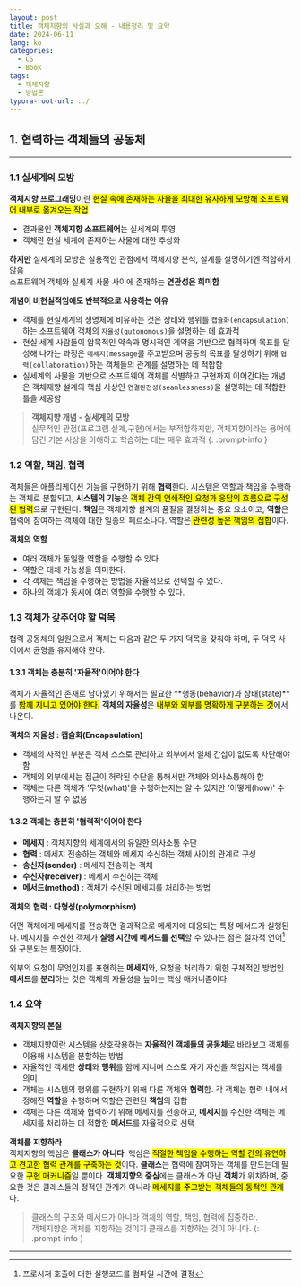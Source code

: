 ```yaml
---
layout: post
title: 객체지향의 사실과 오해 - 내용정리 및 요약
date: 2024-06-11
lang: ko
categories:
  - CS
  - Book
tags:
  - 객체지향
  - 방법론
typora-root-url: ../
---
```


## **1. 협력하는 객체들의 공동체**
---

### **1.1 실세계의 모방**

**객체지향 프로그래밍**이란 <mark class="hltr-orange">현실 속에 존재하는 사물을 최대한 유사하게 모방해 소프트웨어 내부로 옮겨오는 작업</mark>
* 결과물인 **객체지향 소프트웨어**는 실세계의 투영  
* 객체란 현실 세계에 존재하는 사물에 대한 추상화

**하지만** 실세계의 모방은 실용적인 관점에서 객체지향 분석, 설계를 설명하기엔 적합하지 않음   
소프트웨어 객체와 실세계 사물 사이에 존재하는 __연관성은 희미함__

**개념이 비현실적임에도 반복적으로 사용하는 이유**   
* 객체를 현실세계의 생명체에 비유하는 것은 상태와 행위를 `캡슐화(encapsulation)`하는 소프트웨어 객체의 `자율성(qutonomous)`을 설명하는 데 효과적
*  현실 세계 사람들이 암묵적인 약속과 명시적인 계약을 기반으로 협력하며 목표를 달성해 나가는 과정은 `메세지(message`를 주고받으며 공동의 목표를 달성하기 위해 `협력(collaboration)`하는 객체들의 관계를 설명하는 데 적합함
* 실세계의 사물을 기반으로 소프트웨어 객체를 식별하고 구현까지 이어간다는 개념은 객체재향 설계의 핵심 사상인 `연결완전성(seamlessness)`을 설명하는 데 적합한 틀을 제공함

>__객체지향 개념 - 실세계의 모방__   
>실무적인 관점(프로그램 설계,구현)에서는 부적합하지만, 객체지향이라는 용어에 담긴 기본 사상을 이해하고 학습하는 데는 매우 효과적 
{: .prompt-info }

### **1.2 역할, 책임, 협력**
  객체들은 애플리케이션 기능을 구현하기 위해 **협력**한다. 시스템은 역할과 책임을 수행하는 객체로 분할되고, **시스템의 기능**은 <mark class="hltr-orange">객체 간의 연쇄적인 요청과 응답의 흐름으로 구성된 협력</mark>으로 구현된다. **책임**은 객체지향 설계의 품질을 결정하는 중요 요소이고, **역할**은 협력에 참여하는 객체에 대한 일종의 페르소나다. 역할은<mark class="hltr-orange"> 관련성 높은 책임의 집합</mark>이다.

**객체의 역할** 
* 여러 객체가 동일한 역할을 수행할 수 있다.
* 역할은 대체 가능성을 의미한다.
* 각 객체는 책임을 수행하는 방법을 자율적으로 선택할 수 있다.
* 하나의 객체가 동시에 여러 역할을 수행할 수 있다.

### **1.3 객체가 갖추어야 할 덕목**
협력 공동체의 일원으로서 객체는 다음과 같은 두 가지 덕목을 갖춰야 하며, 두 덕목 사이에서 균형을 유지해야 한다.
#### **1.3.1 객체는 충분히 '자율적'이어야 한다**
 객체가 자율적인 존재로 남아있기 위해서는 필요한 **행동(behavior)과 상태(state)**를 <mark class="hltr-red">함께 지니고 있어야 한다.</mark> **객체의 자율성**은 <mark class="hltr-red">내부와 외부를 명확하게 구분하는 것</mark>에서 나온다.

**객체의 자율성 : 캡슐화(Encapsulation)**
* 객체의 사적인 부분은 객체 스스로 관리하고 외부에서 일체 간섭이 없도록 차단해야 함
* 객체의 외부에서는 접근이 허락된 수단을 통해서만 객체와 의사소통해야 함
* 객체는 다른 객체가 '무엇(what)'을 수행하는지는 알 수 있지만 '어떻게(how)' 수행하는지 알 수 없음

#### **1.3.2 객체는 충분히 '협력적'이어야 한다**

* **메세지** : 객체지향의 세계에서의 유일한 의사소통 수단
* **협력** : 메세지 전송하는 객체와 메세지 수신하는 객체 사이의 관계로 구성
* **송신자(sender)** : 메세지 전송하는 객체
* **수신자(receiver)** : 메세지 수신하는 객체
* **메서드(method)** : 객체가 수신된 메세지를 처리하는 방법

**객체의 협력 : 다형성(polymorphism)**   

어떤 객체에게 메세지를 전송하면 결과적으로 메세지에 대응되는 특정 메서드가 실행된다. 메시지를 수신한 객체가 **실행 시간에 메서드를 선택**할 수 있다는 점은 절차적 언어[^1]와 구분되는 특징이다. 

외부의 요청이 무엇인지를 표현하는 **메세지**와, 요청을 처리하기 위한 구체적인 방법인 **메서드**를 **분리**하는 것은 객체의 자율성을 높이는 핵심 매커니즘이다.

### **1.4 요약**

 **객체지향의 본질**    
* 객체지향이란 시스템을 상호작용하는 **자율적인 객체들의 공동체**로 바라보고 객체를 이용해 시스템을 분할하는 방법
* 자율적인 객체란 **상태**와 **행위**를 함께 지니며 스스로 자기 자신을 책임지는 객체를 의미
* 객체는 시스템의 행위를 구현하기 위해 다른 객체와 **협력**함. 각 객체는 협력 내에서 정해진 **역할**을 수행하며 역할은 관련된 **책임**의 집합
* 객체는 다른 객체와 협력하기 위해 메세지를 전송하고, **메세지**를 수신한 객체는 메세지를 처리하는 데 적합한 **메서드**를 자율적으로 선택

**객체를 지향하라**    
 객체지향의 핵심은 **클래스가 아니다**. 핵심은 <mark class="hltr-purple">적절한 책임을 수행하는 역할 간의 유연하고 견고한 협력 관계를 구축하는 것</mark>이다. **클래스**는 협력에 참여하는 객체를 만드는데 필요한 <mark class="hltr-blue">구현 매커니즘</mark>일 뿐이다. **객체지향의 중심**에는 클래스가 아닌 **객체**가 위치하며, 중요한 것은 클래스들의 정적인 관계가 아니라 <mark class="hltr-purple">메세지를 주고받는 객체들의 동적인 관계</mark>다.

>클래스의 구조와 메서드가 아니라 객체의 역할, 책임, 협력에 집중하라.  
객체지향은 객체를 지향하는 것이지 클래스를 지향하는 것이 아니다.
{: .prompt-info }




---
[^1]: 프로시저 호출에 대한 실행코드를 컴파일 시간에 결정